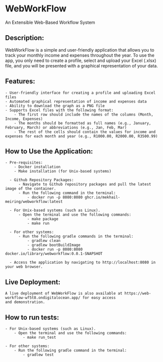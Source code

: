 # WebWorkFlow
An Extensible Web-Based Workflow System

## Description:
WebWorkFlow is a simple and user-friendly application that allows you to track your monthly income and expenses throughout 
the year. To use the app, you only need to create a profile, select and upload your Excel (.xlsx) file, and you will be 
presented with a graphical representation of your data.


## Features:
    - User-friendly interface for creating a profile and uploading Excel files
    - Automated graphical representation of income and expenses data
    - Ability to download the graph as a PNG file
    - Supports Excel files with the following format:
        - The first row should include the names of the columns (Month, Income, Expenses)
        - The months should be formatted as full names (e.g., January, February, March) or abbreviations (e.g., Jan, Feb, Mar)
        - The rest of the cells should contain the values for income and expenses for each month and year (e.g., R1000.00, R2000.00, R3500.99)


## How to Use the Application:

    - Pre-requisites:
        - Docker installation
        - Make installation (for Unix-based systems)

      - Github Repository Packages:
          - Navigate to Github repository packages and pull the latest image of the container.
          - Run the following command in the terminal:
              - docker run -p 8080:8080 ghcr.io/mekhail-meiring/webworkflow:latest

      - For Unix-based systems (such as Linux).
          - Open the terminal and use the following commands:
              - make package 
              - make run

      - For other systems:
          - Run the following gradle commands in the terminal:
              - gradlew clean
              - gradlew bootBuildImage
              - docker run -p 8080:8080 docker.io/library/webworkflow:0.0.1-SNAPSHOT

      - Access the application by navigating to http://localhost:8080 in your web browser.
    

## Live Deployment:
    A live deployment of WebWorkFlow is also available at https://web-workflow-wf5t8.ondigitalocean.app/ for easy access 
    and demonstration.

## How to run tests:
    
    - For Unix-based systems (such as Linux).
        - Open the terminal and use the following commands:
            - make run_test

    - For other systems:
        - Run the following gradle command in the terminal:
            - gradlew test
